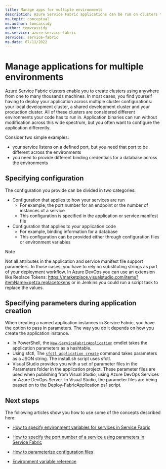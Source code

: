 ```yaml
---
title: Manage apps for multiple environments
description: Azure Service Fabric applications can be run on clusters that range in size from one machine to thousands of machines. In some cases, you will want to configure your application differently for those varied environments. This article covers how to define different application parameters per environment.
ms.topic: conceptual
ms.author: tomcassidy
author: tomvcassidy
ms.service: azure-service-fabric
services: service-fabric
ms.date: 07/11/2022
---
```


# Manage applications for multiple environments

Azure Service Fabric clusters enable you to create clusters using anywhere from one to many thousands machines. In most cases, you find yourself having to deploy your application across multiple cluster configurations: your local development cluster, a shared development cluster and your production cluster. All of these clusters are considered different environments your code has to run in. Application binaries can run without modification across this wide spectrum, but you often want to configure the application differently.

Consider two simple examples:
  - your service listens on a defined port, but you need that port to be different across the environments
  - you need to provide different binding credentials for a database across the environments

## Specifying configuration

The configuration you provide can be divided in two categories:

- Configuration that applies to how your services are run
  - For example, the port number for an endpoint or the number of instances of a service
  - This configuration is specified in the application or service manifest file
- Configuration that applies to your application code
  - For example, binding information for a database
  - This configuration can be provided either through configuration files or environment variables

> [!NOTE]
> Not all attributes in the application and service manifest file support parameters.
> In those cases, you have to rely on substituting strings as part of your deployment workflow. In Azure DevOps you can use an extension like Replace Tokens: https://marketplace.visualstudio.com/items?itemName=qetza.replacetokens or in Jenkins you could run a script task to replace the values.
>

## Specifying parameters during application creation

When creating a named application instances in Service Fabric, you have the option to pass in parameters. The way you do it depends on how you create the application instance.

  - In PowerShell, the [`New-ServiceFabricApplication`](/powershell/module/servicefabric/new-servicefabricapplication) cmdlet takes the application parameters as a hashtable.
  - Using sfctl, The [`sfctl application create`](./service-fabric-sfctl-application.md#sfctl-application-create) command takes parameters as a JSON string. The install.sh script uses sfctl.
  - Visual Studio provides you with a set of parameter files in the Parameters folder in the application project. These parameter files are used when publishing from Visual Studio, using Azure DevOps Services or Azure DevOps Server. In Visual Studio, the parameter files are being passed on to the Deploy-FabricApplication.ps1 script.

## Next steps
The following articles show you how to use some of the concepts described here:

- [How to specify environment variables for services in Service Fabric](service-fabric-how-to-specify-environment-variables.md)
- [How to specify the port number of a service using parameters in Service Fabric](service-fabric-how-to-specify-port-number-using-parameters.md)
- [How to parameterize configuration files](service-fabric-how-to-parameterize-configuration-files.md)

- [Environment variable reference](service-fabric-environment-variables-reference.md)
